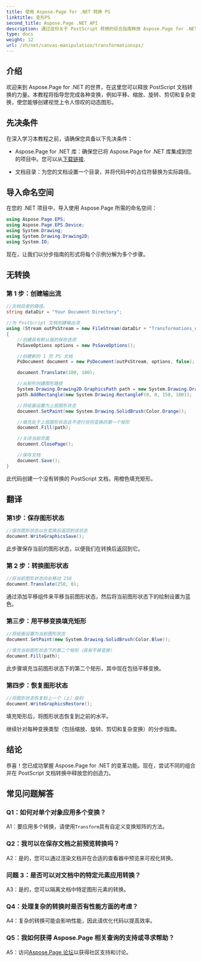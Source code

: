 ```yaml
---
title: 使用 Aspose.Page for .NET 转换 PS
linktitle: 变形PS
second_title: Aspose.Page .NET API
description: 通过这份关于 PostScript 转换的综合指南释放 Aspose.Page for .NET 的潜力。轻松创建动态图形。
type: docs
weight: 12
url: /zh/net/canvas-manipulation/transformationsps/
---
```

## 介绍

欢迎来到 Aspose.Page for .NET 的世界，在这里您可以释放 PostScript 文档转换的力量。本教程将指导您完成各种变换，例如平移、缩放、旋转、剪切和复杂变换，使您能够创建视觉上令人惊叹的动态图形。

## 先决条件

在深入学习本教程之前，请确保您具备以下先决条件：

-  Aspose.Page for .NET 库：确保您已将 Aspose.Page for .NET 库集成到您的项目中。您可以从[下载链接](https://releases.aspose.com/page/net/).

- 文档目录：为您的文档设置一个目录，并将代码中的占位符替换为实际路径。

## 导入命名空间

在您的 .NET 项目中，导入使用 Aspose.Page 所需的命名空间：

```csharp
using Aspose.Page.EPS;
using Aspose.Page.EPS.Device;
using System.Drawing;
using System.Drawing.Drawing2D;
using System.IO;
```

现在，让我们以分步指南的形式将每个示例分解为多个步骤。


## 无转换

### 第 1 步：创建输出流

```csharp
//文档目录的路径。
string dataDir = "Your Document Directory";

//为 PostScript 文档创建输出流
using (Stream outPsStream = new FileStream(dataDir + "Transformations_outPS.ps", FileMode.Create))
{
    //创建具有默认值的保存选项
    PsSaveOptions options = new PsSaveOptions();

    //创建新的 1 页 PS 文档
    PsDocument document = new PsDocument(outPsStream, options, false);

    document.Translate(100, 100);

    //从矩形创建图形路径
    System.Drawing.Drawing2D.GraphicsPath path = new System.Drawing.Drawing2D.GraphicsPath();
    path.AddRectangle(new System.Drawing.RectangleF(0, 0, 150, 100));

    //将绘画设置为上层图形状态
    document.SetPaint(new System.Drawing.SolidBrush(Color.Orange));

    //填充处于上层图形状态且不进行任何变换的第一个矩形
    document.Fill(path);

    //关闭当前页面
    document.ClosePage();

    //保存文档
    document.Save();
}
```

此代码创建一个没有转换的 PostScript 文档，用橙色填充矩形。

## 翻译

### 第1步：保存图形状态

```csharp
//保存图形状态以在变换后返回到该状态
document.WriteGraphicsSave();
```

此步骤保存当前的图形状态，以便我们在转换后返回到它。

### 第 2 步：转换图形状态

```csharp
//将当前图形状态向右移动 250
document.Translate(250, 0);
```

通过添加平移组件来平移当前图形状态，然后将当前图形状态下的绘制设置为蓝色。

### 第三步：用平移变换填充矩形

```csharp
//将绘画设置为当前图形状态
document.SetPaint(new System.Drawing.SolidBrush(Color.Blue));

//填充当前图形状态下的第二个矩形（具有平移变换）
document.Fill(path);
```

此步骤填充当前图形状态下的第二个矩形，其中现在包括平移变换。

### 第四步：恢复图形状态

```csharp
//将图形状态恢复到上一个（上）级别
document.WriteGraphicsRestore();
```

填充矩形后，将图形状态恢复到之前的水平。

继续针对每种变换类型（包括缩放、旋转、剪切和复杂变换）的分步指南。

## 结论

恭喜！您已成功掌握 Aspose.Page for .NET 的变革功能。现在，尝试不同的组合并在 PostScript 文档转换中释放您的创造力。

## 常见问题解答

### Q1：如何对单个对象应用多个变换？

A1：要应用多个转换，请使用`Transform`具有自定义变换矩阵的方法。

### Q2：我可以在保存文档之前预览转换吗？

A2：是的，您可以通过渲染文档并在合适的查看器中预览来可视化转换。

### 问题 3：是否可以对文档中的特定元素应用转换？

A3：是的，您可以隔离文档中特定图形元素的转换。

### Q4：处理复杂的转换时是否有性能方面的考虑？

A4：复杂的转换可能会影响性能，因此请优化代码以提高效率。

### Q5：我如何获得 Aspose.Page 相关查询的支持或寻求帮助？

 A5：访问[Aspose.Page 论坛](https://forum.aspose.com/c/page/39)以获得社区支持和讨论。
